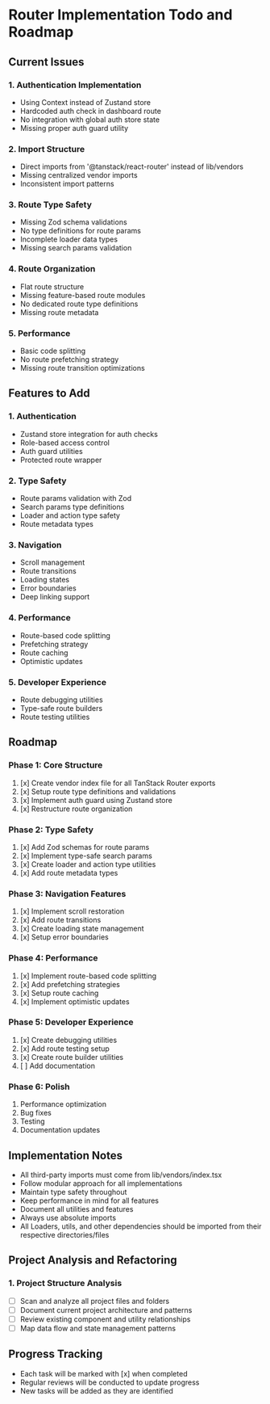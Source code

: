 # Router Implementation Todo and Roadmap

## Current Issues

### 1. Authentication Implementation

- Using Context instead of Zustand store
- Hardcoded auth check in dashboard route
- No integration with global auth store state
- Missing proper auth guard utility

### 2. Import Structure

- Direct imports from '@tanstack/react-router' instead of lib/vendors
- Missing centralized vendor imports
- Inconsistent import patterns

### 3. Route Type Safety

- Missing Zod schema validations
- No type definitions for route params
- Incomplete loader data types
- Missing search params validation

### 4. Route Organization

- Flat route structure
- Missing feature-based route modules
- No dedicated route type definitions
- Missing route metadata

### 5. Performance

- Basic code splitting
- No route prefetching strategy
- Missing route transition optimizations

## Features to Add

### 1. Authentication

- Zustand store integration for auth checks
- Role-based access control
- Auth guard utilities
- Protected route wrapper

### 2. Type Safety

- Route params validation with Zod
- Search params type definitions
- Loader and action type safety
- Route metadata types

### 3. Navigation

- Scroll management
- Route transitions
- Loading states
- Error boundaries
- Deep linking support

### 4. Performance

- Route-based code splitting
- Prefetching strategy
- Route caching
- Optimistic updates

### 5. Developer Experience

- Route debugging utilities
- Type-safe route builders
- Route testing utilities

## Roadmap

### Phase 1: Core Structure

1. [x] Create vendor index file for all TanStack Router exports
2. [x] Setup route type definitions and validations
3. [x] Implement auth guard using Zustand store
4. [x] Restructure route organization

### Phase 2: Type Safety

1. [x] Add Zod schemas for route params
2. [x] Implement type-safe search params
3. [x] Create loader and action type utilities
4. [x] Add route metadata types

### Phase 3: Navigation Features

1. [x] Implement scroll restoration
2. [x] Add route transitions
3. [x] Create loading state management
4. [x] Setup error boundaries

### Phase 4: Performance

1. [x] Implement route-based code splitting
2. [x] Add prefetching strategies
3. [x] Setup route caching
4. [x] Implement optimistic updates

### Phase 5: Developer Experience

1. [x] Create debugging utilities
2. [x] Add route testing setup
3. [x] Create route builder utilities
4. [ ] Add documentation

### Phase 6: Polish

1. Performance optimization
2. Bug fixes
3. Testing
4. Documentation updates

## Implementation Notes

- All third-party imports must come from lib/vendors/index.tsx
- Follow modular approach for all implementations
- Maintain type safety throughout
- Keep performance in mind for all features
- Document all utilities and features
- Always use absolute imports
- All Loaders, utils, and other dependencies should be imported from their respective directories/files

## Project Analysis and Refactoring

### 1. Project Structure Analysis

- [ ] Scan and analyze all project files and folders
- [ ] Document current project architecture and patterns
- [ ] Review existing component and utility relationships
- [ ] Map data flow and state management patterns

## Progress Tracking

- Each task will be marked with [x] when completed
- Regular reviews will be conducted to update progress
- New tasks will be added as they are identified
